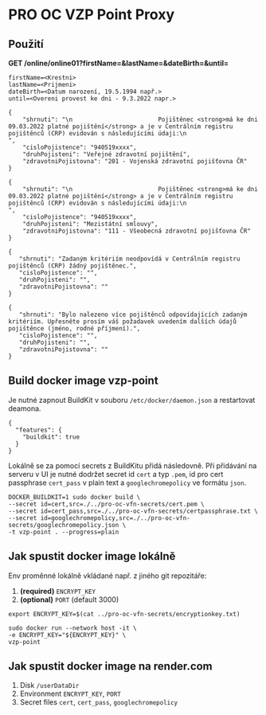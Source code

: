 # PRO OC VZP Point Proxy

## Použití

**GET <serverUrl>/online/online01?firstName=&lastName=&dateBirth=&until=**

```
firstName=<Krestni>
lastName=<Prijmeni>
dateBirth=<Datum narození, 19.5.1994 např.>
until=<Overeni provest ke dni - 9.3.2022 napr.>
```

```
{
    "shrnuti": "\n                        Pojištěnec <strong>má ke dni 09.03.2022 platné pojištění</strong> a je v Centrálním registru pojištěnců (CRP) evidován s následujícími údaji:\n                    ",
    "cisloPojistence": "940519xxxx",
    "druhPojisteni": "Veřejné zdravotní pojištění",
    "zdravotniPojistovna": "201 - Vojenská zdravotní pojišťovna ČR"
}
```
   

```
{
    "shrnuti": "\n                        Pojištěnec <strong>má ke dni 09.03.2022 platné pojištění</strong> a je v Centrálním registru pojištěnců (CRP) evidován s následujícími údaji:\n                    ",
    "cisloPojistence": "940519xxxx",
    "druhPojisteni": "Mezistátní smlouvy",
    "zdravotniPojistovna": "111 - Všeobecná zdravotní pojišťovna ČR"
}
```
    
```
{
   "shrnuti": "Zadaným kritériím neodpovídá v Centrálním registru pojištěnců (CRP) žádný pojištěnec.",
   "cisloPojistence": "",
   "druhPojisteni": "",
   "zdravotniPojistovna": ""
}
```

```
{
   "shrnuti": "Bylo nalezeno více pojištěnců odpovídajících zadaným kritériím. Upřesněte prosím váš požadavek uvedením dalších údajů pojištěnce (jméno, rodné příjmení).",
   "cisloPojistence": "",
   "druhPojisteni": "",
   "zdravotniPojistovna": ""
}
```

## Build docker image vzp-point

Je nutné zapnout BuildKit v souboru ```/etc/docker/daemon.json``` a restartovat deamona.

```
{ 
  "features": { 
    "buildkit": true 
  } 
}
```

Lokálně se za pomocí secrets z BuildKitu přidá následovně. Při přidávání na serveru v UI je nutné dodržet secret id ```cert``` a typ ```.pem```, id pro cert passphrase ```cert_pass``` v plain text a ```googlechromepolicy``` ve formátu ```json```.

```
DOCKER_BUILDKIT=1 sudo docker build \
--secret id=cert,src=./../pro-oc-vfn-secrets/cert.pem \
--secret id=cert_pass,src=./../pro-oc-vfn-secrets/certpassphrase.txt \
--secret id=googlechromepolicy,src=./../pro-oc-vfn-secrets/googlechromepolicy.json \
-t vzp-point . --progress=plain
```

## Jak spustit docker image lokálně

Env proměnné lokálně vkládané např. z jiného git repozitáře:

1) **(required)** ```ENCRYPT_KEY```
2) **(optional)** ```PORT``` (default 3000)

```
export ENCRYPT_KEY=$(cat ../pro-oc-vfn-secrets/encryptionkey.txt)

sudo docker run --network host -it \
-e ENCRYPT_KEY="${ENCRYPT_KEY}" \
vzp-point
```

## Jak spustit docker image na render.com

1) Disk `/userDataDir`
2) Environment `ENCRYPT_KEY`, `PORT`
3) Secret files `cert`, `cert_pass`, `googlechromepolicy`
